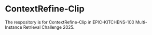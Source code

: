 # ContextRefine-Clip

The respository is for ContextRefine-Clip  in EPIC-KITCHENS-100 Multi-Instance Retrieval Challenge 2025.